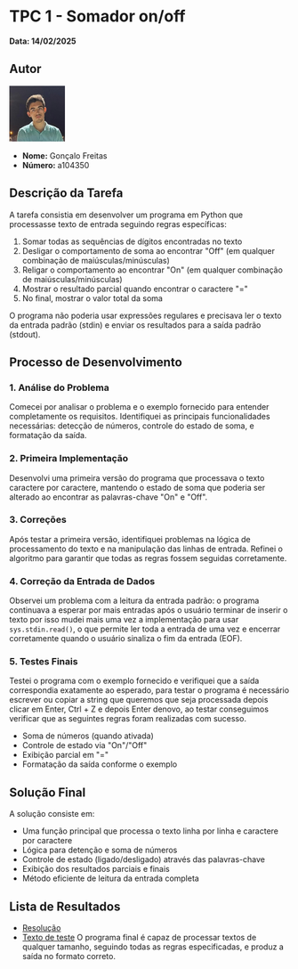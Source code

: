 # TPC 1 - Somador on/off

**Data: 14/02/2025** <!-- Inserir data aqui -->

## Autor
<img src="../bart.png" alt="bart" width="100" height="100">

- **Nome:** Gonçalo Freitas  
- **Número:** a104350  

## Descrição da Tarefa

A tarefa consistia em desenvolver um programa em Python que processasse texto de entrada seguindo regras específicas:

1. Somar todas as sequências de dígitos encontradas no texto
2. Desligar o comportamento de soma ao encontrar "Off" (em qualquer combinação de maiúsculas/minúsculas)
3. Religar o comportamento ao encontrar "On" (em qualquer combinação de maiúsculas/minúsculas)
4. Mostrar o resultado parcial quando encontrar o caractere "="
5. No final, mostrar o valor total da soma

O programa não poderia usar expressões regulares e precisava ler o texto da entrada padrão (stdin) e enviar os resultados para a saída padrão (stdout).


## Processo de Desenvolvimento

### 1. Análise do Problema
Comecei por analisar o problema e o exemplo fornecido para entender completamente os requisitos. Identifiquei as principais funcionalidades necessárias: detecção de números, controle do estado de soma, e formatação da saída.

### 2. Primeira Implementação
Desenvolvi uma primeira versão do programa que processava o texto caractere por caractere, mantendo o estado de soma que poderia ser alterado ao encontrar as palavras-chave "On" e "Off".

### 3. Correções
Após testar a primeira versão, identifiquei problemas na lógica de processamento do texto e na manipulação das linhas de entrada. Refinei o algoritmo para garantir que todas as regras fossem seguidas corretamente.

### 4. Correção da Entrada de Dados
Observei um problema com a leitura da entrada padrão: o programa continuava a esperar por mais entradas após o usuário terminar de inserir o texto por isso mudei mais uma vez a implementação para usar `sys.stdin.read()`, o que permite ler toda a entrada de uma vez e encerrar corretamente quando o usuário sinaliza o fim da entrada (EOF).

### 5. Testes Finais
Testei o programa com o exemplo fornecido e verifiquei que a saída correspondia exatamente ao esperado, para testar o programa é necessário escrever ou copiar a string que queremos que seja processada depois clicar em Enter, Ctrl + Z e depois Enter denovo, ao testar conseguimos verificar que as seguintes regras foram realizadas com sucesso. 
- Soma de números (quando ativada)
- Controle de estado via "On"/"Off"
- Exibição parcial em "="
- Formatação da saída conforme o exemplo

## Solução Final

A solução consiste em:
- Uma função principal que processa o texto linha por linha e caractere por caractere
- Lógica para detenção e soma de números
- Controle de estado (ligado/desligado) através das palavras-chave 
- Exibição dos resultados parciais e finais
- Método eficiente de leitura da entrada completa

## Lista de Resultados
- [Resolução](tpc1.py)
- [Texto de teste](texto)
O programa final é capaz de processar textos de qualquer tamanho, seguindo todas as regras especificadas, e produz a saída no formato correto. 



